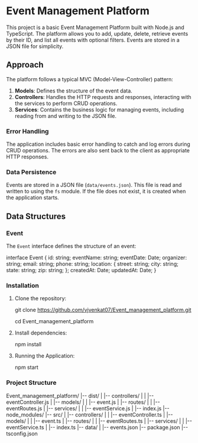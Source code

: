 # Event Management Platform

This project is a basic Event Management Platform built with Node.js and TypeScript. The platform allows you to add, update, delete, retrieve events by their ID, and list all events with optional filters. Events are stored in a JSON file for simplicity.

## Approach

The platform follows a typical MVC (Model-View-Controller) pattern:

1. **Models**: Defines the structure of the event data.
2. **Controllers**: Handles the HTTP requests and responses, interacting with the services to perform CRUD operations.
3. **Services**: Contains the business logic for managing events, including reading from and writing to the JSON file.

### Error Handling

The application includes basic error handling to catch and log errors during CRUD operations. The errors are also sent back to the client as appropriate HTTP responses.

### Data Persistence

Events are stored in a JSON file (`data/events.json`). This file is read and written to using the `fs` module. If the file does not exist, it is created when the application starts.

## Data Structures

### Event

The `Event` interface defines the structure of an event:

interface Event {
  id: string;
  eventName: string;
  eventDate: Date;
  organizer: string;
  email: string;
  phone: string;
  location: {
    street: string;
    city: string;
    state: string;
    zip: string;
  };
  createdAt: Date;
  updatedAt: Date;
}

### Installation

1. Clone the repository:

    git clone https://github.com/vjvenkat07/Event_management_platform.git

    cd Event_management_platform

2. Install dependencies: 

    npm install

3. Running the Application:

    npm start

### Project Structure

Event_management_platform/
|-- dist/
|   |-- controllers/
|   |   |-- eventController.js
|   |-- models/
|   |   |-- event.js
|   |-- routes/
|   |   |-- eventRoutes.js
|   |-- services/
|   |   |-- eventService.js
|   |-- index.js
|-- node_modules/
|-- src/
|   |-- controllers/
|   |   |-- eventController.ts
|   |-- models/
|   |   |-- event.ts
|   |-- routes/
|   |   |-- eventRoutes.ts
|   |-- services/
|   |   |-- eventService.ts
|   |-- index.ts
|-- data/
|   |-- events.json
|-- package.json
|-- tsconfig.json

